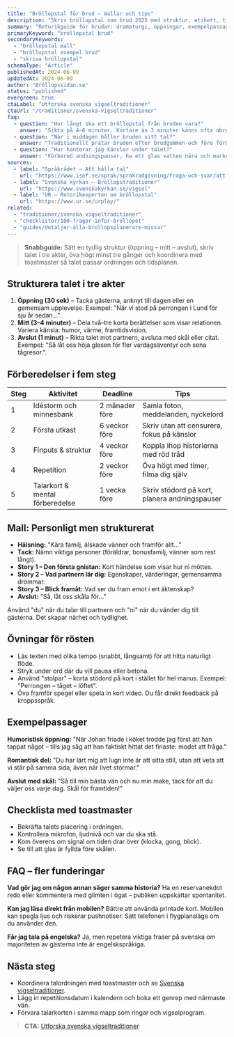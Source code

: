 ```yaml
---
title: "Bröllopstal för brud – mallar och tips"
description: "Skriv bröllopstal som brud 2025 med struktur, etikett, tidsplan och färdiga formuleringar."
summary: "Retorikguide för brudar: dramaturgi, öppningar, exempelpassager och checklistor så talet blir personligt och tryggt att hålla."
primaryKeyword: "bröllopstal brud"
secondaryKeywords:
  - "bröllopstal mall"
  - "bröllopstal exempel brud"
  - "skriva bröllopstal"
schemaType: "Article"
publishedAt: 2024-06-09
updatedAt: 2024-06-09
author: "Bröllopssidan.se"
status: "published"
evergreen: true
ctaLabel: "Utforska svenska vigseltraditioner"
ctaUrl: "/traditioner/svenska-vigseltraditioner"
faq:
  - question: "Hur långt ska ett bröllopstal från bruden vara?"
    answer: "Sikta på 4–6 minuter. Kortare än 3 minuter känns ofta abrupt, längre än 7 minuter tappar publiken. Öva med timer och justera tempot."
  - question: "När i middagen håller bruden sitt tal?"
    answer: "Traditionellt pratar bruden efter brudgummen och före föräldrarna, men moderna toastmasters låter paret tala i början av middagen. Bestäm ordningen tillsammans med toastmaster."
  - question: "Hur hanterar jag känslor under talet?"
    answer: "Förbered andningspauser, ha ett glas vatten nära och markera ställen där du kan stanna upp. Att ha stolpe eller korta stödord minskar stress."
sources:
  - label: "Språkrådet – Att hålla tal"
    url: "https://www.isof.se/sprak/sprakradgivning/fraga-och-svar/att-halla-tal"
  - label: "Svenska kyrkan – Bröllopstraditioner"
    url: "https://www.svenskakyrkan.se/vigsel"
  - label: "UR – Retorikexperten om bröllopstal"
    url: "https://www.ur.se/urplay/"
related:
  - "traditioner/svenska-vigseltraditioner"
  - "checklistor/100-fragor-infor-brollopet"
  - "guides/detaljer-alla-brollopsplanerare-missar"
---
```


> **Snabbguide:** Sätt en tydlig struktur (öppning – mitt – avslut), skriv talet i tre akter, öva högt minst tre gånger och koordinera med toastmaster så talet passar ordningen och tidsplanen.

## Strukturera talet i tre akter

1. **Öppning (30 sek)** – Tacka gästerna, anknyt till dagen eller en gemensam upplevelse. Exempel: "När vi stod på perrongen i Lund för sju år sedan…".
2. **Mitt (3–4 minuter)** – Dela två–tre korta berättelser som visar relationen. Variera känsla: humor, värme, framtidsvision.
3. **Avslut (1 minut)** – Rikta talet mot partnern, avsluta med skål eller citat. Exempel: "Så låt oss höja glasen för fler vardagsäventyr och sena tågresor.".

## Förberedelser i fem steg

| Steg | Aktivitet                          | Deadline | Tips |
| ---- | ---------------------------------- | -------- | ---- |
| 1    | Idéstorm och minnesbank            | 2 månader före | Samla foton, meddelanden, nyckelord |
| 2    | Första utkast                      | 6 veckor före  | Skriv utan att censurera, fokus på känslor |
| 3    | Finputs & struktur                 | 4 veckor före  | Koppla ihop historierna med röd tråd |
| 4    | Repetition                         | 2 veckor före  | Öva högt med timer, filma dig själv |
| 5    | Talarkort & mental förberedelse    | 1 vecka före   | Skriv stödord på kort, planera andningspauser |

## Mall: Personligt men strukturerat

- **Hälsning:** "Kära familj, älskade vänner och framför allt…"
- **Tack:** Nämn viktiga personer (föräldrar, bonusfamilj, vänner som rest långt).
- **Story 1 – Den första gnistan:** Kort händelse som visar hur ni möttes.
- **Story 2 – Vad partnern lär dig:** Egenskaper, värderingar, gemensamma drömmar.
- **Story 3 – Blick framåt:** Vad ser du fram emot i ert äktenskap?
- **Avslut:** "Så, låt oss skåla för…"

Använd "du" när du talar till partnern och "ni" när du vänder dig till gästerna. Det skapar närhet och tydlighet.

## Övningar för rösten

- Läs texten med olika tempo (snabbt, långsamt) för att hitta naturligt flöde.
- Stryk under ord där du vill pausa eller betona.
- Använd "stolpar" – korta stödord på kort i stället för hel manus. Exempel: "Perrongen – tåget – löftet".
- Öva framför spegel eller spela in kort video. Du får direkt feedback på kroppsspråk.

## Exempelpassager

**Humoristisk öppning:**
"När Johan friade i köket trodde jag först att han tappat något – tills jag såg att han faktiskt hittat det finaste: modet att fråga." 

**Romantisk del:**
"Du har lärt mig att lugn inte är att sitta still, utan att veta att vi står på samma sida, även när livet stormar."

**Avslut med skål:**
"Så till min bästa vän och nu min make, tack för att du väljer oss varje dag. Skål för framtiden!"

## Checklista med toastmaster

- Bekräfta talets placering i ordningen.
- Kontrollera mikrofon, ljudnivå och var du ska stå.
- Kom överens om signal om tiden drar över (klocka, gong, blick).
- Se till att glas är fyllda före skålen.

## FAQ – fler funderingar

**Vad gör jag om någon annan säger samma historia?**
Ha en reservanekdot redo eller kommentera med glimten i ögat – publiken uppskattar spontanitet.

**Kan jag läsa direkt från mobilen?**
Bättre att använda printade kort. Mobilen kan spegla ljus och riskerar pushnotiser. Sätt telefonen i flygplansläge om du använder den.

**Får jag tala på engelska?**
Ja, men repetera viktiga fraser på svenska om majoriteten av gästerna inte är engelskspråkiga.

## Nästa steg

- Koordinera talordningen med toastmaster och se [Svenska vigseltraditioner](/traditioner/svenska-vigseltraditioner/).
- Lägg in repetitionsdatum i kalendern och boka ett genrep med närmaste vän.
- Förvara talarkorten i samma mapp som ringar och vigselprogram.

> **CTA:** [Utforska svenska vigseltraditioner](/traditioner/svenska-vigseltraditioner)
